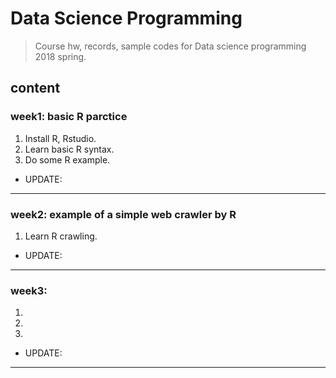 # __Data Science Programming__
>Course hw, records, sample codes for Data science programming 2018 spring.
## content

### week1: basic R parctice
1. Install R, Rstudio.
2. Learn basic R syntax.
3. Do some R example.
* UPDATE:  
	
___
### week2: example of a simple web crawler by R
1. Learn R crawling.
* UPDATE:  

___
### week3: 
1. 
2. 
3. 
* UPDATE:  

___